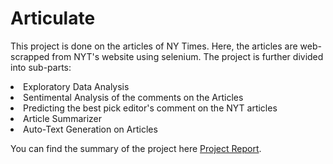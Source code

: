 # Articulate

This project is done on the articles of NY Times. Here, the articles are web-scrapped from NYT's website using selenium.
The project is further divided into sub-parts:

<li>Exploratory Data Analysis
<li>Sentimental Analysis of the comments on the Articles
<li>Predicting the best pick editor's comment on the NYT articles
<li>Article Summarizer 
<li>Auto-Text Generation on Articles <br>

 You can find the summary of the project here [Project Report](https://github.com/LISAPATEL98/Articlesummarizer/blob/master/NYT_Report.pdf).
 
